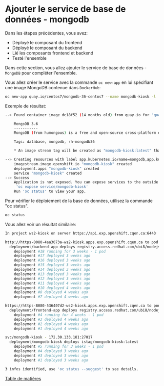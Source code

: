 # Ajouter le service de base de données - mongodb

Dans les étapes précédentes, vous avez:
- Déployé le composant du frontend
- Déployé le composant du backend
- Lié les composants frontend et backend
- Testé l'ensemble

Dans cette section, vous allez ajouter le service de base de données - `MongoDB` pour compléter l'ensemble. 

Vous allez créer le service avec la commande `oc new-app` en lui spécifiant une image MongoDB contenue dans `DockerHub`:

```bash
oc new-app quay.io/centos7/mongodb-36-centos7 --name mongodb-kiosk -l 'app.kubernetes.io/part-of=app,app.kubernetes.io/name=mongodb'
```
Exemple de résultat:
```bash
--> Found container image dc18f52 (14 months old) from quay.io for "quay.io/centos7/mongodb-36-centos7"

    MongoDB 3.6 
    ----------- 
    MongoDB (from humongous) is a free and open-source cross-platform document-oriented database program. Classified as a NoSQL database program, MongoDB uses JSON-like documents with schemas. This container image contains programs to run mongod server.

    Tags: database, mongodb, rh-mongodb36

    * An image stream tag will be created as "mongodb-kiosk:latest" that will track this image

--> Creating resources with label app.kubernetes.io/name=mongodb,app.kubernetes.io/part-of=app ...
    imagestream.image.openshift.io "mongodb-kiosk" created
    deployment.apps "mongodb-kiosk" created
    service "mongodb-kiosk" created
--> Success
    Application is not exposed. You can expose services to the outside world by executing one or more of the commands below:
     'oc expose service/mongodb-kiosk' 
    Run 'oc status' to view your app.
```

Pour vérifier le déploiement de la base de données, utilisez la commande "oc status".
```bash
oc status      
```
Vous allez voir un résultat similaire:

```bash
In project ws2-kiosk on server https://api.exp.openshift.cqen.ca:6443

http://https-8080-4aa3073a-ws2-kiosk.apps.exp.openshift.cqen.ca to pod port 8080 (svc/backend-app)
  deployment/backend-app deploys registry.access.redhat.com/ubi8/nodejs-16:latest
    deployment #18 running for 3 weeks - 1 pod
    deployment #17 deployed 3 weeks ago
    deployment #16 deployed 3 weeks ago
    deployment #15 deployed 3 weeks ago
    deployment #14 deployed 3 weeks ago
    deployment #13 deployed 3 weeks ago
    deployment #12 deployed 3 weeks ago
    deployment #11 deployed 4 weeks ago
    deployment #10 deployed 4 weeks ago
    deployment #8 deployed 4 weeks ago
    deployment #7 deployed 4 weeks ago

https://https-8080-536407d2-ws2-kiosk.apps.exp.openshift.cqen.ca to pod port 8080 (svc/frontend-app)
  deployment/frontend-app deploys registry.access.redhat.com/ubi8/nodejs-16:latest
    deployment #4 running for 4 weeks - 1 pod
    deployment #3 deployed 4 weeks ago
    deployment #2 deployed 4 weeks ago
    deployment #1 deployed 4 weeks ago

svc/mongodb-kiosk - 172.30.133.181:27017
  deployment/mongodb-kiosk deploys istag/mongodb-kiosk:latest 
    deployment #5 running for 3 weeks - 1 pod
    deployment #4 deployed 3 weeks ago
    deployment #3 deployed 3 weeks ago
    deployment #1 deployed 3 weeks ago

3 infos identified, use 'oc status --suggest' to see details.
```

[Table de matières](README.md)